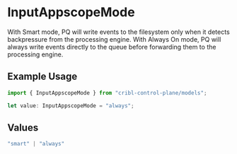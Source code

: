 # InputAppscopeMode

With Smart mode, PQ will write events to the filesystem only when it detects backpressure from the processing engine. With Always On mode, PQ will always write events directly to the queue before forwarding them to the processing engine.

## Example Usage

```typescript
import { InputAppscopeMode } from "cribl-control-plane/models";

let value: InputAppscopeMode = "always";
```

## Values

```typescript
"smart" | "always"
```